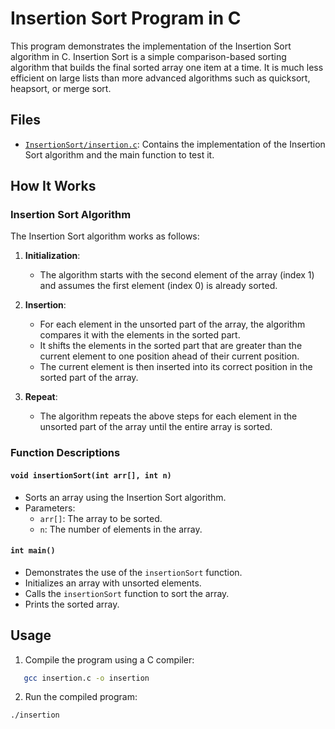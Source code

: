 # Insertion Sort Program in C

This program demonstrates the implementation of the Insertion Sort algorithm in C. Insertion Sort is a simple comparison-based sorting algorithm that builds the final sorted array one item at a time. It is much less efficient on large lists than more advanced algorithms such as quicksort, heapsort, or merge sort.

## Files

- [`InsertionSort/insertion.c`](InsertionSort/insertion.c): Contains the implementation of the Insertion Sort algorithm and the main function to test it.

## How It Works

### Insertion Sort Algorithm

The Insertion Sort algorithm works as follows:

1. **Initialization**:
   - The algorithm starts with the second element of the array (index 1) and assumes the first element (index 0) is already sorted.

2. **Insertion**:
   - For each element in the unsorted part of the array, the algorithm compares it with the elements in the sorted part.
   - It shifts the elements in the sorted part that are greater than the current element to one position ahead of their current position.
   - The current element is then inserted into its correct position in the sorted part of the array.

3. **Repeat**:
   - The algorithm repeats the above steps for each element in the unsorted part of the array until the entire array is sorted.

### Function Descriptions

#### `void insertionSort(int arr[], int n)`

- Sorts an array using the Insertion Sort algorithm.
- Parameters:
  - `arr[]`: The array to be sorted.
  - `n`: The number of elements in the array.

#### `int main()`

- Demonstrates the use of the `insertionSort` function.
- Initializes an array with unsorted elements.
- Calls the `insertionSort` function to sort the array.
- Prints the sorted array.

## Usage

1. Compile the program using a C compiler:

```sh
   gcc insertion.c -o insertion
   ```

2. Run the compiled program:

```sh
./insertion
```